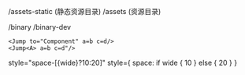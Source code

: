 

/assets-static (静态资源目录)
/assets (资源目录)

/binary
/binary-dev

```vks
<Jump to="Component" a=b c=d/>
<Jump<A> a=b c=d"/>
```

style="space-[{wide}?10:20]"
style={
    space: if wide { 10 } else { 20 }
}